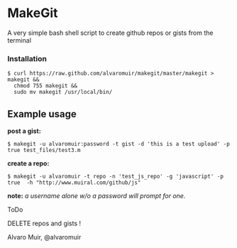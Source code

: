 # MakeGit

A very simple bash shell script to create github repos or gists from the terminal


### Installation

```
$ curl https://raw.github.com/alvaromuir/makegit/master/makegit > makegit && 
  chmod 755 makegit && 
  sudo mv makegit /usr/local/bin/
```

## Example usage

__post a gist:__
```
$ makegit -u alvaromuir:password -t gist -d 'this is a test upload' -p true test_files/test3.m
```

__create a repo:__
```
$ makegit -u alvaromuir -t repo -n 'test_js_repo' -g 'javascript' -p true  -h "http://www.muiral.com/github/js"
```

__note:__ _a username alone w/o a password will prompt for one._


ToDo

DELETE repos and gists !

Alvaro Muir, @alvaromuir